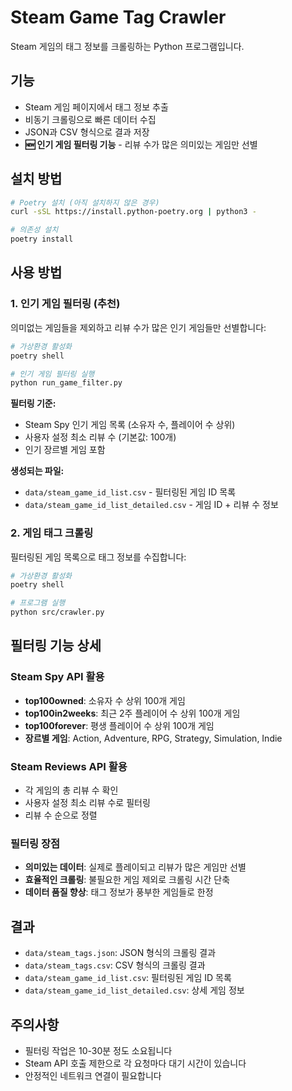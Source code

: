 # Steam Game Tag Crawler

Steam 게임의 태그 정보를 크롤링하는 Python 프로그램입니다.

## 기능

- Steam 게임 페이지에서 태그 정보 추출
- 비동기 크롤링으로 빠른 데이터 수집
- JSON과 CSV 형식으로 결과 저장
- **🆕 인기 게임 필터링 기능** - 리뷰 수가 많은 의미있는 게임만 선별

## 설치 방법

```bash
# Poetry 설치 (아직 설치하지 않은 경우)
curl -sSL https://install.python-poetry.org | python3 -

# 의존성 설치
poetry install
```

## 사용 방법

### 1. 인기 게임 필터링 (추천)

의미없는 게임들을 제외하고 리뷰 수가 많은 인기 게임들만 선별합니다:

```bash
# 가상환경 활성화
poetry shell

# 인기 게임 필터링 실행
python run_game_filter.py
```

**필터링 기준:**
- Steam Spy 인기 게임 목록 (소유자 수, 플레이어 수 상위)
- 사용자 설정 최소 리뷰 수 (기본값: 100개)
- 인기 장르별 게임 포함

**생성되는 파일:**
- `data/steam_game_id_list.csv` - 필터링된 게임 ID 목록
- `data/steam_game_id_list_detailed.csv` - 게임 ID + 리뷰 수 정보

### 2. 게임 태그 크롤링

필터링된 게임 목록으로 태그 정보를 수집합니다:

```bash
# 가상환경 활성화
poetry shell

# 프로그램 실행
python src/crawler.py
```

## 필터링 기능 상세

### Steam Spy API 활용
- **top100owned**: 소유자 수 상위 100개 게임
- **top100in2weeks**: 최근 2주 플레이어 수 상위 100개 게임  
- **top100forever**: 평생 플레이어 수 상위 100개 게임
- **장르별 게임**: Action, Adventure, RPG, Strategy, Simulation, Indie

### Steam Reviews API 활용
- 각 게임의 총 리뷰 수 확인
- 사용자 설정 최소 리뷰 수로 필터링
- 리뷰 수 순으로 정렬

### 필터링 장점
- **의미있는 데이터**: 실제로 플레이되고 리뷰가 많은 게임만 선별
- **효율적인 크롤링**: 불필요한 게임 제외로 크롤링 시간 단축
- **데이터 품질 향상**: 태그 정보가 풍부한 게임들로 한정

## 결과

- `data/steam_tags.json`: JSON 형식의 크롤링 결과
- `data/steam_tags.csv`: CSV 형식의 크롤링 결과 
- `data/steam_game_id_list.csv`: 필터링된 게임 ID 목록
- `data/steam_game_id_list_detailed.csv`: 상세 게임 정보

## 주의사항

- 필터링 작업은 10-30분 정도 소요됩니다
- Steam API 호출 제한으로 각 요청마다 대기 시간이 있습니다
- 안정적인 네트워크 연결이 필요합니다 